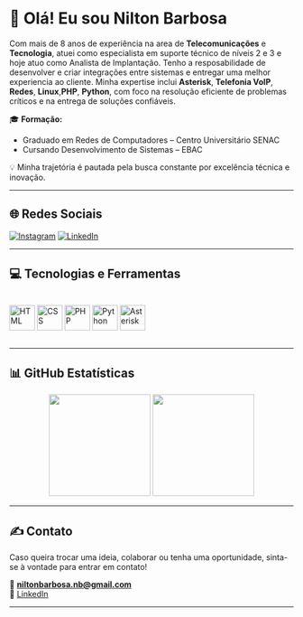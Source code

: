 # 👋 Olá! Eu sou Nilton Barbosa

Com mais de 8 anos de experiência na area de **Telecomunicações** e **Tecnologia**, atuei como especialista em suporte técnico de níveis 2 e 3 e hoje atuo como Analista de Implantação. Tenho a resposabilidade de desenvolver e criar integrações entre sistemas e entregar uma melhor experiencia ao cliente. Minha expertise inclui **Asterisk**, **Telefonia VoIP**, **Redes**, **Linux**,**PHP**, **Python**, com foco na resolução eficiente de problemas críticos e na entrega de soluções confiáveis.

🎓 **Formação:**  
- Graduado em Redes de Computadores – Centro Universitário SENAC  
- Cursando Desenvolvimento de Sistemas – EBAC

💡 Minha trajetória é pautada pela busca constante por excelência técnica e inovação.

---

## 🌐 Redes Sociais

[![Instagram](https://img.shields.io/badge/Instagram-E4405F?style=for-the-badge&logo=instagram&logoColor=white)](https://www.instagram.com/niltonbarbosa_/)
[![LinkedIn](https://img.shields.io/badge/LinkedIn-0077B5?style=for-the-badge&logo=linkedin&logoColor=white)](https://www.linkedin.com/in/nilton-barbosa-b40bb994/)

---

## 💻 Tecnologias e Ferramentas

<div style="display: inline_block"><br/>
  <img align="center" alt="HTML" src="https://cdn.jsdelivr.net/gh/devicons/devicon@latest/icons/html5/html5-original.svg" width="45"/>
  <img align="center" alt="CSS" src="https://cdn.jsdelivr.net/gh/devicons/devicon@latest/icons/css3/css3-original.svg" width="45"/>
  <img align="center" alt="PHP" src="https://cdn.jsdelivr.net/gh/devicons/devicon@latest/icons/php/php-original.svg" width="45"/>
  <img align="center" alt="Python" src="https://cdn.jsdelivr.net/gh/devicons/devicon@latest/icons/python/python-original.svg" width="45"/>
  <img align="center" alt="Asterisk" src="https://upload.wikimedia.org/wikipedia/pt/1/1a/Asterisk_Logo.png" width="45"/>
</div><br/>

---

## 📊 GitHub Estatísticas

<div align="center">
  <img height="180em" src="https://github-readme-stats.vercel.app/api?username=mynameisnilton&show_icons=true&theme=default&hide_border=false"/>
  <img height="180em" src="https://github-readme-stats.vercel.app/api/top-langs/?username=mynameisnilton&layout=compact&hide_border=false"/>
</div>

---

## ✍️ Contato

Caso queira trocar uma ideia, colaborar ou tenha uma oportunidade, sinta-se à vontade para entrar em contato!

📧 **niltonbarbosa.nb@gmail.com**  
🔗 [LinkedIn](https://www.linkedin.com/in/nilton-barbosa-b40bb994)

---
